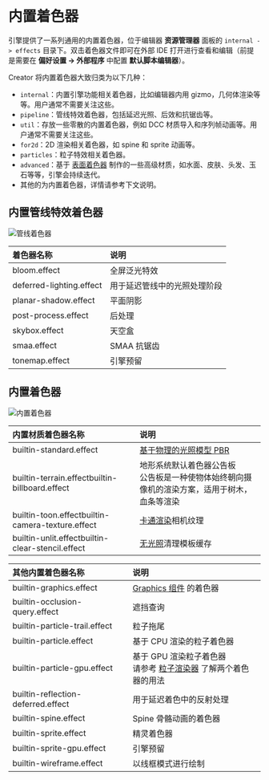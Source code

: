 # 内置着色器

引擎提供了一系列通用的内置着色器，位于编辑器 **资源管理器** 面板的 `internal -> effects` 目录下。双击着色器文件即可在外部 IDE 打开进行查看和编辑（前提是需要在 **偏好设置 -> 外部程序** 中配置 **默认脚本编辑器**）。

Creator 将内置着色器大致归类为以下几种：

- `internal`：内置引擎功能相关着色器，比如编辑器内用 gizmo，几何体渲染等等。用户通常不需要关注这些。
- `pipeline`：管线特效着色器，包括延迟光照、后效和抗锯齿等。
- `util`：存放一些零散的内置着色器，例如 DCC 材质导入和序列帧动画等。用户通常不需要关注这些。
- `for2d`：2D 渲染相关着色器，如 spine 和 sprite 动画等。
- `particles`：粒子特效相关着色器。
- `advanced`：基于 [表面着色器](surface-shader.md) 制作的一些高级材质，如水面、皮肤、头发、玉石等等，引擎会持续迭代。
- 其他的为内置着色器，详情请参考下文说明。

## 内置管线特效着色器

![管线着色器](img/pipeline-effect.png)

| 着色器名称               | 说明                         |
| :----------------------- | :--------------------------- |
| bloom.effect             | 全屏泛光特效 |
| deferred-lighting.effect | 用于延迟管线中的光照处理阶段 |
| planar-shadow.effect     | 平面阴影 |
| post-process.effect      | 后处理 |
| skybox.effect            | 天空盒 |
| smaa.effect              | SMAA 抗锯齿 |
| tonemap.effect           | 引擎预留 |

## 内置着色器

![内置着色器](img/builtin-effect.png)

| 内置材质着色器名称                   | 说明                                                                                 |
| :--- | :--- |
| builtin-standard.effect | [基于物理的光照模型 PBR](effect-builtin-pbr.md) |
| builtin-terrain.effectbuiltin-billboard.effect | 地形系统默认着色器公告板<br>公告板是一种使物体始终朝向摄像机的渲染方案，适用于树木，血条等渲染 |
| builtin-toon.effectbuiltin-camera-texture.effect | [卡通渲染](effect-builtin-toon.md)相机纹理 |
| builtin-unlit.effectbuiltin-clear-stencil.effect | [无光照](effect-builtin-unlit.md)清理模板缓存 |



| 其他内置着色器名称                 | 说明                                                                                 |
| :--- | :--- |
| builtin-graphics.effect            | [Graphics 组件](../ui-system/components/editor/graphics.md) 的着色器 |
| builtin-occlusion-query.effect     | 遮挡查询 |
| builtin-particle-trail.effect      | 粒子拖尾 |
| builtin-particle.effect            | 基于 CPU 渲染的粒子着色器  |
| builtin-particle-gpu.effect        | 基于 GPU 渲染粒子着色器  <br> 请参考 [粒子渲染器](../particle-system/renderer.md) 了解两个着色器的用法 |
| builtin-reflection-deferred.effect | 用于延迟着色中的反射处理 |
| builtin-spine.effect               | Spine 骨骼动画的着色器 |
| builtin-sprite.effect              | 精灵着色器 |
| builtin-sprite-gpu.effect          | 引擎预留 |
| builtin-wireframe.effect           | 以线框模式进行绘制 |

